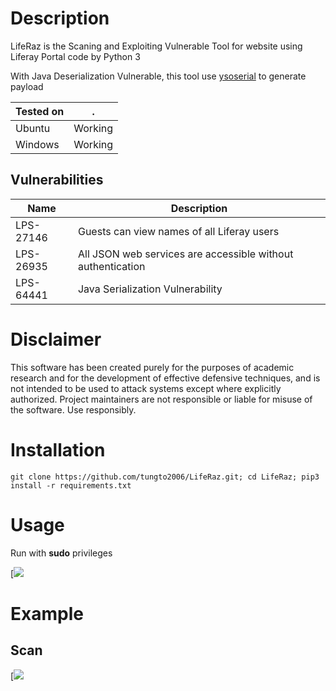 # Description

LifeRaz is the Scaning and Exploiting Vulnerable Tool for website using Liferay Portal code by Python 3

With Java Deserialization Vulnerable, this tool use [ysoserial](https://github.com/frohoff/ysoserial) to generate payload

|Tested on|.
|---|---
|Ubuntu|Working
|Windows|Working

## Vulnerabilities
|Name|Description
|---|---
|LPS-27146|Guests can view names of all Liferay users
|LPS-26935|All JSON web services are accessible without authentication 
|LPS-64441|Java Serialization Vulnerability

# Disclaimer
This software has been created purely for the purposes of academic research and for the development of effective defensive techniques, and is not intended to be used to attack systems except where explicitly authorized. Project maintainers are not responsible or liable for misuse of the software. Use responsibly.

# Installation


```
git clone https://github.com/tungto2006/LifeRaz.git; cd LifeRaz; pip3 install -r requirements.txt
```


# Usage

Run with **sudo** privileges

[![](https://media.giphy.com/media/UrsOqBQ0nQJQDzECBZ/giphy.gif)

# Example
## Scan
[![](https://i.ibb.co/2WkFN63/Screenshot-from-2019-08-21-22-06-39.jpg)

